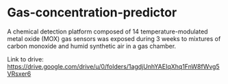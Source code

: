 # Gas-concentration-predictor

A chemical detection platform composed of 14 temperature-modulated metal oxide (MOX) gas sensors was exposed during 3 weeks to mixtures of carbon monoxide and humid synthetic air in a gas chamber.

Link to drive:
https://drive.google.com/drive/u/0/folders/1agdjUnhYAEIqXhq1FnW8fWvg5VRsxer6

